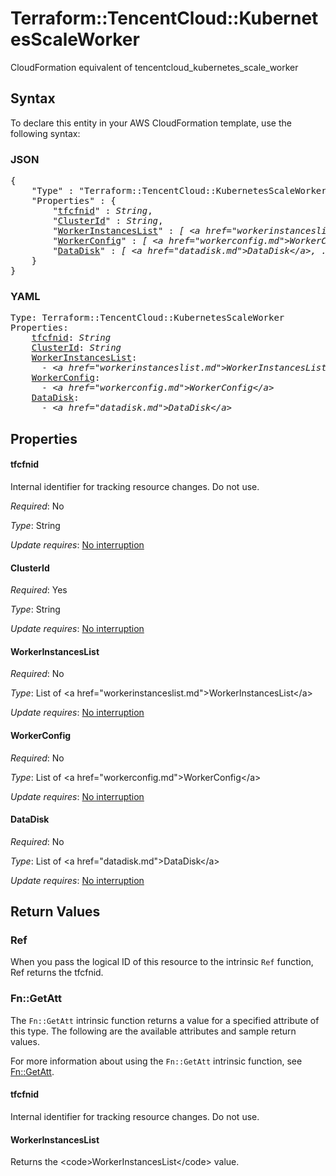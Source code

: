# Terraform::TencentCloud::KubernetesScaleWorker

CloudFormation equivalent of tencentcloud_kubernetes_scale_worker

## Syntax

To declare this entity in your AWS CloudFormation template, use the following syntax:

### JSON

<pre>
{
    "Type" : "Terraform::TencentCloud::KubernetesScaleWorker",
    "Properties" : {
        "<a href="#tfcfnid" title="tfcfnid">tfcfnid</a>" : <i>String</i>,
        "<a href="#clusterid" title="ClusterId">ClusterId</a>" : <i>String</i>,
        "<a href="#workerinstanceslist" title="WorkerInstancesList">WorkerInstancesList</a>" : <i>[ &lt;a href=&#34;workerinstanceslist.md&#34;&gt;WorkerInstancesList&lt;/a&gt;, ... ]</i>,
        "<a href="#workerconfig" title="WorkerConfig">WorkerConfig</a>" : <i>[ &lt;a href=&#34;workerconfig.md&#34;&gt;WorkerConfig&lt;/a&gt;, ... ]</i>,
        "<a href="#datadisk" title="DataDisk">DataDisk</a>" : <i>[ &lt;a href=&#34;datadisk.md&#34;&gt;DataDisk&lt;/a&gt;, ... ]</i>
    }
}
</pre>

### YAML

<pre>
Type: Terraform::TencentCloud::KubernetesScaleWorker
Properties:
    <a href="#tfcfnid" title="tfcfnid">tfcfnid</a>: <i>String</i>
    <a href="#clusterid" title="ClusterId">ClusterId</a>: <i>String</i>
    <a href="#workerinstanceslist" title="WorkerInstancesList">WorkerInstancesList</a>: <i>
      - &lt;a href=&#34;workerinstanceslist.md&#34;&gt;WorkerInstancesList&lt;/a&gt;</i>
    <a href="#workerconfig" title="WorkerConfig">WorkerConfig</a>: <i>
      - &lt;a href=&#34;workerconfig.md&#34;&gt;WorkerConfig&lt;/a&gt;</i>
    <a href="#datadisk" title="DataDisk">DataDisk</a>: <i>
      - &lt;a href=&#34;datadisk.md&#34;&gt;DataDisk&lt;/a&gt;</i>
</pre>

## Properties

#### tfcfnid

Internal identifier for tracking resource changes. Do not use.

_Required_: No

_Type_: String

_Update requires_: [No interruption](https://docs.aws.amazon.com/AWSCloudFormation/latest/UserGuide/using-cfn-updating-stacks-update-behaviors.html#update-no-interrupt)

#### ClusterId

_Required_: Yes

_Type_: String

_Update requires_: [No interruption](https://docs.aws.amazon.com/AWSCloudFormation/latest/UserGuide/using-cfn-updating-stacks-update-behaviors.html#update-no-interrupt)

#### WorkerInstancesList

_Required_: No

_Type_: List of &lt;a href=&#34;workerinstanceslist.md&#34;&gt;WorkerInstancesList&lt;/a&gt;

_Update requires_: [No interruption](https://docs.aws.amazon.com/AWSCloudFormation/latest/UserGuide/using-cfn-updating-stacks-update-behaviors.html#update-no-interrupt)

#### WorkerConfig

_Required_: No

_Type_: List of &lt;a href=&#34;workerconfig.md&#34;&gt;WorkerConfig&lt;/a&gt;

_Update requires_: [No interruption](https://docs.aws.amazon.com/AWSCloudFormation/latest/UserGuide/using-cfn-updating-stacks-update-behaviors.html#update-no-interrupt)

#### DataDisk

_Required_: No

_Type_: List of &lt;a href=&#34;datadisk.md&#34;&gt;DataDisk&lt;/a&gt;

_Update requires_: [No interruption](https://docs.aws.amazon.com/AWSCloudFormation/latest/UserGuide/using-cfn-updating-stacks-update-behaviors.html#update-no-interrupt)

## Return Values

### Ref

When you pass the logical ID of this resource to the intrinsic `Ref` function, Ref returns the tfcfnid.

### Fn::GetAtt

The `Fn::GetAtt` intrinsic function returns a value for a specified attribute of this type. The following are the available attributes and sample return values.

For more information about using the `Fn::GetAtt` intrinsic function, see [Fn::GetAtt](https://docs.aws.amazon.com/AWSCloudFormation/latest/UserGuide/intrinsic-function-reference-getatt.html).

#### tfcfnid

Internal identifier for tracking resource changes. Do not use.

#### WorkerInstancesList

Returns the &lt;code&gt;WorkerInstancesList&lt;/code&gt; value.

